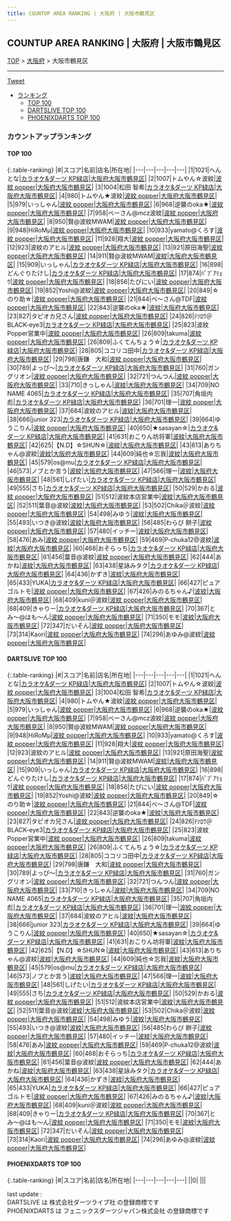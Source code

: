 ```yaml
---
title: COUNTUP AREA RANKING | 大阪府 | 大阪市鶴見区
---
```

## COUNTUP AREA RANKING | 大阪府 | 大阪市鶴見区

[TOP](/darts/rank/) > [大阪府](/darts/rank/大阪府/) > 大阪市鶴見区

___

<a href="https://twitter.com/share?ref_src=twsrc%5Etfw" data-text="COUNTUP AREA RANKING | 大阪府大阪市鶴見区" class="twitter-share-button" data-hashtags="DARTSLIVE,PHOENIXDARTS,darts,ダーツ" data-show-count="false">Tweet</a>

* [ランキング](#カウントアップランキング)
    * [TOP 100](#top-100)
    * [DARTSLIVE TOP 100](#dartslive-top-100)
    * [PHOENIXDARTS TOP 100](#phoenixdarts-top-100)

### カウントアップランキング

#### TOP 100



{:.table-ranking}
|#|スコア|名前|店名|所在地|
|---|---|---|---|---|
|1|1021|<span class="rank-name-dl">へんとな</span>|<a href="https://search.dartslive.com/jp/shop/2048cae76689783c0d9b047a20a7ba1e">カラオケ&ダーツ KP緑店</a>|<a href="/darts/rank/大阪府/大阪市鶴見区">大阪府大阪市鶴見区</a>|
|2|1007|<span class="rank-name-dl">トムやん☆波紋</span>|<a href="https://search.dartslive.com/jp/shop/4e676e230f07bd6d0d9b047a20a7ba1e">波紋 popper</a>|<a href="/darts/rank/大阪府/大阪市鶴見区">大阪府大阪市鶴見区</a>|
|3|1004|<span class="rank-name-dl">松田 智希</span>|<a href="https://search.dartslive.com/jp/shop/2048cae76689783c0d9b047a20a7ba1e">カラオケ&ダーツ KP緑店</a>|<a href="/darts/rank/大阪府/大阪市鶴見区">大阪府大阪市鶴見区</a>|
|4|980|<span class="rank-name-dl">トムやん★波紋</span>|<a href="https://search.dartslive.com/jp/shop/4e676e230f07bd6d0d9b047a20a7ba1e">波紋 popper</a>|<a href="/darts/rank/大阪府/大阪市鶴見区">大阪府大阪市鶴見区</a>|
|5|979|<span class="rank-name-dl">いっしゃん</span>|<a href="https://search.dartslive.com/jp/shop/4e676e230f07bd6d0d9b047a20a7ba1e">波紋 popper</a>|<a href="/darts/rank/大阪府/大阪市鶴見区">大阪府大阪市鶴見区</a>|
|6|968|<span class="rank-name-dl">逆襲のoka★</span>|<a href="https://search.dartslive.com/jp/shop/4e676e230f07bd6d0d9b047a20a7ba1e">波紋 popper</a>|<a href="/darts/rank/大阪府/大阪市鶴見区">大阪府大阪市鶴見区</a>|
|7|958|<span class="rank-name-dl">べーさん@mcz波紋</span>|<a href="https://search.dartslive.com/jp/shop/4e676e230f07bd6d0d9b047a20a7ba1e">波紋 popper</a>|<a href="/darts/rank/大阪府/大阪市鶴見区">大阪府大阪市鶴見区</a>|
|8|950|<span class="rank-name-dl">賢@波紋MWAM</span>|<a href="https://search.dartslive.com/jp/shop/4e676e230f07bd6d0d9b047a20a7ba1e">波紋 popper</a>|<a href="/darts/rank/大阪府/大阪市鶴見区">大阪府大阪市鶴見区</a>|
|9|948|<span class="rank-name-dl">HiЯoMμ</span>|<a href="https://search.dartslive.com/jp/shop/4e676e230f07bd6d0d9b047a20a7ba1e">波紋 popper</a>|<a href="/darts/rank/大阪府/大阪市鶴見区">大阪府大阪市鶴見区</a>|
|10|933|<span class="rank-name-dl">yamato@くろす</span>|<a href="https://search.dartslive.com/jp/shop/4e676e230f07bd6d0d9b047a20a7ba1e">波紋 popper</a>|<a href="/darts/rank/大阪府/大阪市鶴見区">大阪府大阪市鶴見区</a>|
|11|928|<span class="rank-name-dl">翔大</span>|<a href="https://search.dartslive.com/jp/shop/4e676e230f07bd6d0d9b047a20a7ba1e">波紋 popper</a>|<a href="/darts/rank/大阪府/大阪市鶴見区">大阪府大阪市鶴見区</a>|
|12|923|<span class="rank-name-dl">波紋のアヒル</span>|<a href="https://search.dartslive.com/jp/shop/4e676e230f07bd6d0d9b047a20a7ba1e">波紋 popper</a>|<a href="/darts/rank/大阪府/大阪市鶴見区">大阪府大阪市鶴見区</a>|
|13|921|<span class="rank-name-dl">原田海聖</span>|<a href="https://search.dartslive.com/jp/shop/4e676e230f07bd6d0d9b047a20a7ba1e">波紋 popper</a>|<a href="/darts/rank/大阪府/大阪市鶴見区">大阪府大阪市鶴見区</a>|
|14|911|<span class="rank-name-dl">賢@波紋MWAM</span>|<a href="https://search.dartslive.com/jp/shop/8b719ba9dcaad29a0d9b047a20a7ba1e">波紋</a>|<a href="/darts/rank/大阪府/大阪市鶴見区">大阪府大阪市鶴見区</a>|
|15|909|<span class="rank-name-dl">いっしゃん</span>|<a href="https://search.dartslive.com/jp/shop/2048cae76689783c0d9b047a20a7ba1e">カラオケ&ダーツ KP緑店</a>|<a href="/darts/rank/大阪府/大阪市鶴見区">大阪府大阪市鶴見区</a>|
|16|898|<span class="rank-name-dl">どんぐりたけし</span>|<a href="https://search.dartslive.com/jp/shop/2048cae76689783c0d9b047a20a7ba1e">カラオケ&ダーツ KP緑店</a>|<a href="/darts/rank/大阪府/大阪市鶴見区">大阪府大阪市鶴見区</a>|
|17|874|<span class="rank-name-dl">ﾊﾟﾌﾟｱﾘｮｳ</span>|<a href="https://search.dartslive.com/jp/shop/4e676e230f07bd6d0d9b047a20a7ba1e">波紋 popper</a>|<a href="/darts/rank/大阪府/大阪市鶴見区">大阪府大阪市鶴見区</a>|
|18|856|<span class="rank-name-dl">たぴにい</span>|<a href="https://search.dartslive.com/jp/shop/4e676e230f07bd6d0d9b047a20a7ba1e">波紋 popper</a>|<a href="/darts/rank/大阪府/大阪市鶴見区">大阪府大阪市鶴見区</a>|
|19|852|<span class="rank-name-dl">Yoshi@波紋</span>|<a href="https://search.dartslive.com/jp/shop/4e676e230f07bd6d0d9b047a20a7ba1e">波紋 popper</a>|<a href="/darts/rank/大阪府/大阪市鶴見区">大阪府大阪市鶴見区</a>|
|20|849|<span class="rank-name-dl">☆のり助☆</span>|<a href="https://search.dartslive.com/jp/shop/4e676e230f07bd6d0d9b047a20a7ba1e">波紋 popper</a>|<a href="/darts/rank/大阪府/大阪市鶴見区">大阪府大阪市鶴見区</a>|
|21|844|<span class="rank-name-dl">べ～さん@TDF</span>|<a href="https://search.dartslive.com/jp/shop/4e676e230f07bd6d0d9b047a20a7ba1e">波紋 popper</a>|<a href="/darts/rank/大阪府/大阪市鶴見区">大阪府大阪市鶴見区</a>|
|22|843|<span class="rank-name-dl">逆襲のoka★</span>|<a href="https://search.dartslive.com/jp/shop/8b719ba9dcaad29a0d9b047a20a7ba1e">波紋</a>|<a href="/darts/rank/大阪府/大阪市鶴見区">大阪府大阪市鶴見区</a>|
|23|827|<span class="rank-name-dl">タピオカ兄さん</span>|<a href="https://search.dartslive.com/jp/shop/4e676e230f07bd6d0d9b047a20a7ba1e">波紋 popper</a>|<a href="/darts/rank/大阪府/大阪市鶴見区">大阪府大阪市鶴見区</a>|
|24|826|<span class="rank-name-dl">ﾃﾂﾛｳ＠BLACK-eye3</span>|<a href="https://search.dartslive.com/jp/shop/2048cae76689783c0d9b047a20a7ba1e">カラオケ&ダーツ KP緑店</a>|<a href="/darts/rank/大阪府/大阪市鶴見区">大阪府大阪市鶴見区</a>|
|25|823|<span class="rank-name-dl">波紋Popper営業中</span>|<a href="https://search.dartslive.com/jp/shop/4e676e230f07bd6d0d9b047a20a7ba1e">波紋 popper</a>|<a href="/darts/rank/大阪府/大阪市鶴見区">大阪府大阪市鶴見区</a>|
|26|809|<span class="rank-name-dl">takuma</span>|<a href="https://search.dartslive.com/jp/shop/4e676e230f07bd6d0d9b047a20a7ba1e">波紋 popper</a>|<a href="/darts/rank/大阪府/大阪市鶴見区">大阪府大阪市鶴見区</a>|
|26|809|<span class="rank-name-dl">ふくてんちょう☆</span>|<a href="https://search.dartslive.com/jp/shop/2048cae76689783c0d9b047a20a7ba1e">カラオケ&ダーツ KP緑店</a>|<a href="/darts/rank/大阪府/大阪市鶴見区">大阪府大阪市鶴見区</a>|
|28|805|<span class="rank-name-dl">ココリコ田中</span>|<a href="https://search.dartslive.com/jp/shop/2048cae76689783c0d9b047a20a7ba1e">カラオケ&ダーツ KP緑店</a>|<a href="/darts/rank/大阪府/大阪市鶴見区">大阪府大阪市鶴見区</a>|
|29|798|<span class="rank-name-dl">唐鎌　大和</span>|<a href="https://search.dartslive.com/jp/shop/4e676e230f07bd6d0d9b047a20a7ba1e">波紋 popper</a>|<a href="/darts/rank/大阪府/大阪市鶴見区">大阪府大阪市鶴見区</a>|
|30|789|<span class="rank-name-dl">よっぴ〜</span>|<a href="https://search.dartslive.com/jp/shop/2048cae76689783c0d9b047a20a7ba1e">カラオケ&ダーツ KP緑店</a>|<a href="/darts/rank/大阪府/大阪市鶴見区">大阪府大阪市鶴見区</a>|
|31|760|<span class="rank-name-dl">ガングリオン</span>|<a href="https://search.dartslive.com/jp/shop/4e676e230f07bd6d0d9b047a20a7ba1e">波紋 popper</a>|<a href="/darts/rank/大阪府/大阪市鶴見区">大阪府大阪市鶴見区</a>|
|32|721|<span class="rank-name-dl">つんつん</span>|<a href="https://search.dartslive.com/jp/shop/4e676e230f07bd6d0d9b047a20a7ba1e">波紋 popper</a>|<a href="/darts/rank/大阪府/大阪市鶴見区">大阪府大阪市鶴見区</a>|
|33|710|<span class="rank-name-dl">きっしゃん</span>|<a href="https://search.dartslive.com/jp/shop/8b719ba9dcaad29a0d9b047a20a7ba1e">波紋</a>|<a href="/darts/rank/大阪府/大阪市鶴見区">大阪府大阪市鶴見区</a>|
|34|709|<span class="rank-name-dl">NO NAME 4065</span>|<a href="https://search.dartslive.com/jp/shop/2048cae76689783c0d9b047a20a7ba1e">カラオケ&ダーツ KP緑店</a>|<a href="/darts/rank/大阪府/大阪市鶴見区">大阪府大阪市鶴見区</a>|
|35|707|<span class="rank-name-dl">角垣内　彪</span>|<a href="https://search.dartslive.com/jp/shop/2048cae76689783c0d9b047a20a7ba1e">カラオケ&ダーツ KP緑店</a>|<a href="/darts/rank/大阪府/大阪市鶴見区">大阪府大阪市鶴見区</a>|
|36|701|<span class="rank-name-dl">理一</span>|<a href="https://search.dartslive.com/jp/shop/4e676e230f07bd6d0d9b047a20a7ba1e">波紋 popper</a>|<a href="/darts/rank/大阪府/大阪市鶴見区">大阪府大阪市鶴見区</a>|
|37|684|<span class="rank-name-dl">波紋のアヒル</span>|<a href="https://search.dartslive.com/jp/shop/8b719ba9dcaad29a0d9b047a20a7ba1e">波紋</a>|<a href="/darts/rank/大阪府/大阪市鶴見区">大阪府大阪市鶴見区</a>|
|38|666|<span class="rank-name-dl">junior 323</span>|<a href="https://search.dartslive.com/jp/shop/2048cae76689783c0d9b047a20a7ba1e">カラオケ&ダーツ KP緑店</a>|<a href="/darts/rank/大阪府/大阪市鶴見区">大阪府大阪市鶴見区</a>|
|39|664|<span class="rank-name-dl">ゆうこりん</span>|<a href="https://search.dartslive.com/jp/shop/4e676e230f07bd6d0d9b047a20a7ba1e">波紋 popper</a>|<a href="/darts/rank/大阪府/大阪市鶴見区">大阪府大阪市鶴見区</a>|
|40|650|<span class="rank-name-dl">★sasayan☆</span>|<a href="https://search.dartslive.com/jp/shop/2048cae76689783c0d9b047a20a7ba1e">カラオケ&ダーツ KP緑店</a>|<a href="/darts/rank/大阪府/大阪市鶴見区">大阪府大阪市鶴見区</a>|
|41|631|<span class="rank-name-dl">おこりん坊将軍</span>|<a href="https://search.dartslive.com/jp/shop/8b719ba9dcaad29a0d9b047a20a7ba1e">波紋</a>|<a href="/darts/rank/大阪府/大阪市鶴見区">大阪府大阪市鶴見区</a>|
|42|625|<span class="rank-name-dl">【N.D】☆SHUN☆</span>|<a href="https://search.dartslive.com/jp/shop/8b719ba9dcaad29a0d9b047a20a7ba1e">波紋</a>|<a href="/darts/rank/大阪府/大阪市鶴見区">大阪府大阪市鶴見区</a>|
|43|613|<span class="rank-name-dl">ありちゃん@波紋</span>|<a href="https://search.dartslive.com/jp/shop/8b719ba9dcaad29a0d9b047a20a7ba1e">波紋</a>|<a href="/darts/rank/大阪府/大阪市鶴見区">大阪府大阪市鶴見区</a>|
|44|609|<span class="rank-name-dl">純也☆忘我</span>|<a href="https://search.dartslive.com/jp/shop/8b719ba9dcaad29a0d9b047a20a7ba1e">波紋</a>|<a href="/darts/rank/大阪府/大阪市鶴見区">大阪府大阪市鶴見区</a>|
|45|579|<span class="rank-name-dl">os@mu</span>|<a href="https://search.dartslive.com/jp/shop/2048cae76689783c0d9b047a20a7ba1e">カラオケ&ダーツ KP緑店</a>|<a href="/darts/rank/大阪府/大阪市鶴見区">大阪府大阪市鶴見区</a>|
|46|573|<span class="rank-name-dl">ノブとか言う</span>|<a href="https://search.dartslive.com/jp/shop/8b719ba9dcaad29a0d9b047a20a7ba1e">波紋</a>|<a href="/darts/rank/大阪府/大阪市鶴見区">大阪府大阪市鶴見区</a>|
|47|566|<span class="rank-name-dl">理一</span>|<a href="https://search.dartslive.com/jp/shop/8b719ba9dcaad29a0d9b047a20a7ba1e">波紋</a>|<a href="/darts/rank/大阪府/大阪市鶴見区">大阪府大阪市鶴見区</a>|
|48|561|<span class="rank-name-dl">しげたい</span>|<a href="https://search.dartslive.com/jp/shop/2048cae76689783c0d9b047a20a7ba1e">カラオケ&ダーツ KP緑店</a>|<a href="/darts/rank/大阪府/大阪市鶴見区">大阪府大阪市鶴見区</a>|
|49|555|<span class="rank-name-dl">さち</span>|<a href="https://search.dartslive.com/jp/shop/2048cae76689783c0d9b047a20a7ba1e">カラオケ&ダーツ KP緑店</a>|<a href="/darts/rank/大阪府/大阪市鶴見区">大阪府大阪市鶴見区</a>|
|50|529|<span class="rank-name-dl">かおる</span>|<a href="https://search.dartslive.com/jp/shop/4e676e230f07bd6d0d9b047a20a7ba1e">波紋 popper</a>|<a href="/darts/rank/大阪府/大阪市鶴見区">大阪府大阪市鶴見区</a>|
|51|512|<span class="rank-name-dl">波紋本店営業中</span>|<a href="https://search.dartslive.com/jp/shop/8b719ba9dcaad29a0d9b047a20a7ba1e">波紋</a>|<a href="/darts/rank/大阪府/大阪市鶴見区">大阪府大阪市鶴見区</a>|
|52|511|<span class="rank-name-dl">葉音@波紋</span>|<a href="https://search.dartslive.com/jp/shop/8b719ba9dcaad29a0d9b047a20a7ba1e">波紋</a>|<a href="/darts/rank/大阪府/大阪市鶴見区">大阪府大阪市鶴見区</a>|
|53|502|<span class="rank-name-dl">Chika＠波紋</span>|<a href="https://search.dartslive.com/jp/shop/4e676e230f07bd6d0d9b047a20a7ba1e">波紋 popper</a>|<a href="/darts/rank/大阪府/大阪市鶴見区">大阪府大阪市鶴見区</a>|
|54|498|<span class="rank-name-dl">みゆう</span>|<a href="https://search.dartslive.com/jp/shop/8b719ba9dcaad29a0d9b047a20a7ba1e">波紋</a>|<a href="/darts/rank/大阪府/大阪市鶴見区">大阪府大阪市鶴見区</a>|
|55|493|<span class="rank-name-dl">いつき@波紋</span>|<a href="https://search.dartslive.com/jp/shop/8b719ba9dcaad29a0d9b047a20a7ba1e">波紋</a>|<a href="/darts/rank/大阪府/大阪市鶴見区">大阪府大阪市鶴見区</a>|
|56|485|<span class="rank-name-dl">わらび 餅子</span>|<a href="https://search.dartslive.com/jp/shop/4e676e230f07bd6d0d9b047a20a7ba1e">波紋 popper</a>|<a href="/darts/rank/大阪府/大阪市鶴見区">大阪府大阪市鶴見区</a>|
|57|480|<span class="rank-name-dl">イッチー</span>|<a href="https://search.dartslive.com/jp/shop/8b719ba9dcaad29a0d9b047a20a7ba1e">波紋</a>|<a href="/darts/rank/大阪府/大阪市鶴見区">大阪府大阪市鶴見区</a>|
|58|476|<span class="rank-name-dl">あみ</span>|<a href="https://search.dartslive.com/jp/shop/4e676e230f07bd6d0d9b047a20a7ba1e">波紋 popper</a>|<a href="/darts/rank/大阪府/大阪市鶴見区">大阪府大阪市鶴見区</a>|
|59|469|<span class="rank-name-dl">P-chuka12@波紋</span>|<a href="https://search.dartslive.com/jp/shop/8b719ba9dcaad29a0d9b047a20a7ba1e">波紋</a>|<a href="/darts/rank/大阪府/大阪市鶴見区">大阪府大阪市鶴見区</a>|
|60|468|<span class="rank-name-dl">おそらっち</span>|<a href="https://search.dartslive.com/jp/shop/2048cae76689783c0d9b047a20a7ba1e">カラオケ&ダーツ KP緑店</a>|<a href="/darts/rank/大阪府/大阪市鶴見区">大阪府大阪市鶴見区</a>|
|61|456|<span class="rank-name-dl">葉音@波紋</span>|<a href="https://search.dartslive.com/jp/shop/4e676e230f07bd6d0d9b047a20a7ba1e">波紋 popper</a>|<a href="/darts/rank/大阪府/大阪市鶴見区">大阪府大阪市鶴見区</a>|
|62|444|<span class="rank-name-dl">あかね</span>|<a href="https://search.dartslive.com/jp/shop/8b719ba9dcaad29a0d9b047a20a7ba1e">波紋</a>|<a href="/darts/rank/大阪府/大阪市鶴見区">大阪府大阪市鶴見区</a>|
|63|438|<span class="rank-name-dl">星詠みタク</span>|<a href="https://search.dartslive.com/jp/shop/2048cae76689783c0d9b047a20a7ba1e">カラオケ&ダーツ KP緑店</a>|<a href="/darts/rank/大阪府/大阪市鶴見区">大阪府大阪市鶴見区</a>|
|64|436|<span class="rank-name-dl">かずき</span>|<a href="https://search.dartslive.com/jp/shop/8b719ba9dcaad29a0d9b047a20a7ba1e">波紋</a>|<a href="/darts/rank/大阪府/大阪市鶴見区">大阪府大阪市鶴見区</a>|
|65|433|<span class="rank-name-dl">YUKA</span>|<a href="https://search.dartslive.com/jp/shop/2048cae76689783c0d9b047a20a7ba1e">カラオケ&ダーツ KP緑店</a>|<a href="/darts/rank/大阪府/大阪市鶴見区">大阪府大阪市鶴見区</a>|
|66|427|<span class="rank-name-dl">ピュアゴルトモ</span>|<a href="https://search.dartslive.com/jp/shop/4e676e230f07bd6d0d9b047a20a7ba1e">波紋 popper</a>|<a href="/darts/rank/大阪府/大阪市鶴見区">大阪府大阪市鶴見区</a>|
|67|426|<span class="rank-name-dl">みのるちゃん♪</span>|<a href="https://search.dartslive.com/jp/shop/8b719ba9dcaad29a0d9b047a20a7ba1e">波紋</a>|<a href="/darts/rank/大阪府/大阪市鶴見区">大阪府大阪市鶴見区</a>|
|68|409|<span class="rank-name-dl">kuni＠波紋</span>|<a href="https://search.dartslive.com/jp/shop/4e676e230f07bd6d0d9b047a20a7ba1e">波紋 popper</a>|<a href="/darts/rank/大阪府/大阪市鶴見区">大阪府大阪市鶴見区</a>|
|68|409|<span class="rank-name-dl">きゃりー</span>|<a href="https://search.dartslive.com/jp/shop/2048cae76689783c0d9b047a20a7ba1e">カラオケ&ダーツ KP緑店</a>|<a href="/darts/rank/大阪府/大阪市鶴見区">大阪府大阪市鶴見区</a>|
|70|367|<span class="rank-name-dl">とみ〜@はも〜ん</span>|<a href="https://search.dartslive.com/jp/shop/4e676e230f07bd6d0d9b047a20a7ba1e">波紋 popper</a>|<a href="/darts/rank/大阪府/大阪市鶴見区">大阪府大阪市鶴見区</a>|
|71|350|<span class="rank-name-dl">モモ</span>|<a href="https://search.dartslive.com/jp/shop/8b719ba9dcaad29a0d9b047a20a7ba1e">波紋</a>|<a href="/darts/rank/大阪府/大阪市鶴見区">大阪府大阪市鶴見区</a>|
|72|347|<span class="rank-name-dl">だいそん</span>|<a href="https://search.dartslive.com/jp/shop/4e676e230f07bd6d0d9b047a20a7ba1e">波紋 popper</a>|<a href="/darts/rank/大阪府/大阪市鶴見区">大阪府大阪市鶴見区</a>|
|73|314|<span class="rank-name-dl">Kaori</span>|<a href="https://search.dartslive.com/jp/shop/4e676e230f07bd6d0d9b047a20a7ba1e">波紋 popper</a>|<a href="/darts/rank/大阪府/大阪市鶴見区">大阪府大阪市鶴見区</a>|
|74|296|<span class="rank-name-dl">あゆみ@波紋</span>|<a href="https://search.dartslive.com/jp/shop/4e676e230f07bd6d0d9b047a20a7ba1e">波紋 popper</a>|<a href="/darts/rank/大阪府/大阪市鶴見区">大阪府大阪市鶴見区</a>|


#### DARTSLIVE TOP 100



{:.table-ranking}
|#|スコア|名前|店名|所在地|
|---|---|---|---|---|
|1|1021|<span class="rank-name-dl">へんとな</span>|<a href="https://search.dartslive.com/jp/shop/2048cae76689783c0d9b047a20a7ba1e">カラオケ&ダーツ KP緑店</a>|<a href="/darts/rank/大阪府/大阪市鶴見区">大阪府大阪市鶴見区</a>|
|2|1007|<span class="rank-name-dl">トムやん☆波紋</span>|<a href="https://search.dartslive.com/jp/shop/4e676e230f07bd6d0d9b047a20a7ba1e">波紋 popper</a>|<a href="/darts/rank/大阪府/大阪市鶴見区">大阪府大阪市鶴見区</a>|
|3|1004|<span class="rank-name-dl">松田 智希</span>|<a href="https://search.dartslive.com/jp/shop/2048cae76689783c0d9b047a20a7ba1e">カラオケ&ダーツ KP緑店</a>|<a href="/darts/rank/大阪府/大阪市鶴見区">大阪府大阪市鶴見区</a>|
|4|980|<span class="rank-name-dl">トムやん★波紋</span>|<a href="https://search.dartslive.com/jp/shop/4e676e230f07bd6d0d9b047a20a7ba1e">波紋 popper</a>|<a href="/darts/rank/大阪府/大阪市鶴見区">大阪府大阪市鶴見区</a>|
|5|979|<span class="rank-name-dl">いっしゃん</span>|<a href="https://search.dartslive.com/jp/shop/4e676e230f07bd6d0d9b047a20a7ba1e">波紋 popper</a>|<a href="/darts/rank/大阪府/大阪市鶴見区">大阪府大阪市鶴見区</a>|
|6|968|<span class="rank-name-dl">逆襲のoka★</span>|<a href="https://search.dartslive.com/jp/shop/4e676e230f07bd6d0d9b047a20a7ba1e">波紋 popper</a>|<a href="/darts/rank/大阪府/大阪市鶴見区">大阪府大阪市鶴見区</a>|
|7|958|<span class="rank-name-dl">べーさん@mcz波紋</span>|<a href="https://search.dartslive.com/jp/shop/4e676e230f07bd6d0d9b047a20a7ba1e">波紋 popper</a>|<a href="/darts/rank/大阪府/大阪市鶴見区">大阪府大阪市鶴見区</a>|
|8|950|<span class="rank-name-dl">賢@波紋MWAM</span>|<a href="https://search.dartslive.com/jp/shop/4e676e230f07bd6d0d9b047a20a7ba1e">波紋 popper</a>|<a href="/darts/rank/大阪府/大阪市鶴見区">大阪府大阪市鶴見区</a>|
|9|948|<span class="rank-name-dl">HiЯoMμ</span>|<a href="https://search.dartslive.com/jp/shop/4e676e230f07bd6d0d9b047a20a7ba1e">波紋 popper</a>|<a href="/darts/rank/大阪府/大阪市鶴見区">大阪府大阪市鶴見区</a>|
|10|933|<span class="rank-name-dl">yamato@くろす</span>|<a href="https://search.dartslive.com/jp/shop/4e676e230f07bd6d0d9b047a20a7ba1e">波紋 popper</a>|<a href="/darts/rank/大阪府/大阪市鶴見区">大阪府大阪市鶴見区</a>|
|11|928|<span class="rank-name-dl">翔大</span>|<a href="https://search.dartslive.com/jp/shop/4e676e230f07bd6d0d9b047a20a7ba1e">波紋 popper</a>|<a href="/darts/rank/大阪府/大阪市鶴見区">大阪府大阪市鶴見区</a>|
|12|923|<span class="rank-name-dl">波紋のアヒル</span>|<a href="https://search.dartslive.com/jp/shop/4e676e230f07bd6d0d9b047a20a7ba1e">波紋 popper</a>|<a href="/darts/rank/大阪府/大阪市鶴見区">大阪府大阪市鶴見区</a>|
|13|921|<span class="rank-name-dl">原田海聖</span>|<a href="https://search.dartslive.com/jp/shop/4e676e230f07bd6d0d9b047a20a7ba1e">波紋 popper</a>|<a href="/darts/rank/大阪府/大阪市鶴見区">大阪府大阪市鶴見区</a>|
|14|911|<span class="rank-name-dl">賢@波紋MWAM</span>|<a href="https://search.dartslive.com/jp/shop/8b719ba9dcaad29a0d9b047a20a7ba1e">波紋</a>|<a href="/darts/rank/大阪府/大阪市鶴見区">大阪府大阪市鶴見区</a>|
|15|909|<span class="rank-name-dl">いっしゃん</span>|<a href="https://search.dartslive.com/jp/shop/2048cae76689783c0d9b047a20a7ba1e">カラオケ&ダーツ KP緑店</a>|<a href="/darts/rank/大阪府/大阪市鶴見区">大阪府大阪市鶴見区</a>|
|16|898|<span class="rank-name-dl">どんぐりたけし</span>|<a href="https://search.dartslive.com/jp/shop/2048cae76689783c0d9b047a20a7ba1e">カラオケ&ダーツ KP緑店</a>|<a href="/darts/rank/大阪府/大阪市鶴見区">大阪府大阪市鶴見区</a>|
|17|874|<span class="rank-name-dl">ﾊﾟﾌﾟｱﾘｮｳ</span>|<a href="https://search.dartslive.com/jp/shop/4e676e230f07bd6d0d9b047a20a7ba1e">波紋 popper</a>|<a href="/darts/rank/大阪府/大阪市鶴見区">大阪府大阪市鶴見区</a>|
|18|856|<span class="rank-name-dl">たぴにい</span>|<a href="https://search.dartslive.com/jp/shop/4e676e230f07bd6d0d9b047a20a7ba1e">波紋 popper</a>|<a href="/darts/rank/大阪府/大阪市鶴見区">大阪府大阪市鶴見区</a>|
|19|852|<span class="rank-name-dl">Yoshi@波紋</span>|<a href="https://search.dartslive.com/jp/shop/4e676e230f07bd6d0d9b047a20a7ba1e">波紋 popper</a>|<a href="/darts/rank/大阪府/大阪市鶴見区">大阪府大阪市鶴見区</a>|
|20|849|<span class="rank-name-dl">☆のり助☆</span>|<a href="https://search.dartslive.com/jp/shop/4e676e230f07bd6d0d9b047a20a7ba1e">波紋 popper</a>|<a href="/darts/rank/大阪府/大阪市鶴見区">大阪府大阪市鶴見区</a>|
|21|844|<span class="rank-name-dl">べ～さん@TDF</span>|<a href="https://search.dartslive.com/jp/shop/4e676e230f07bd6d0d9b047a20a7ba1e">波紋 popper</a>|<a href="/darts/rank/大阪府/大阪市鶴見区">大阪府大阪市鶴見区</a>|
|22|843|<span class="rank-name-dl">逆襲のoka★</span>|<a href="https://search.dartslive.com/jp/shop/8b719ba9dcaad29a0d9b047a20a7ba1e">波紋</a>|<a href="/darts/rank/大阪府/大阪市鶴見区">大阪府大阪市鶴見区</a>|
|23|827|<span class="rank-name-dl">タピオカ兄さん</span>|<a href="https://search.dartslive.com/jp/shop/4e676e230f07bd6d0d9b047a20a7ba1e">波紋 popper</a>|<a href="/darts/rank/大阪府/大阪市鶴見区">大阪府大阪市鶴見区</a>|
|24|826|<span class="rank-name-dl">ﾃﾂﾛｳ＠BLACK-eye3</span>|<a href="https://search.dartslive.com/jp/shop/2048cae76689783c0d9b047a20a7ba1e">カラオケ&ダーツ KP緑店</a>|<a href="/darts/rank/大阪府/大阪市鶴見区">大阪府大阪市鶴見区</a>|
|25|823|<span class="rank-name-dl">波紋Popper営業中</span>|<a href="https://search.dartslive.com/jp/shop/4e676e230f07bd6d0d9b047a20a7ba1e">波紋 popper</a>|<a href="/darts/rank/大阪府/大阪市鶴見区">大阪府大阪市鶴見区</a>|
|26|809|<span class="rank-name-dl">takuma</span>|<a href="https://search.dartslive.com/jp/shop/4e676e230f07bd6d0d9b047a20a7ba1e">波紋 popper</a>|<a href="/darts/rank/大阪府/大阪市鶴見区">大阪府大阪市鶴見区</a>|
|26|809|<span class="rank-name-dl">ふくてんちょう☆</span>|<a href="https://search.dartslive.com/jp/shop/2048cae76689783c0d9b047a20a7ba1e">カラオケ&ダーツ KP緑店</a>|<a href="/darts/rank/大阪府/大阪市鶴見区">大阪府大阪市鶴見区</a>|
|28|805|<span class="rank-name-dl">ココリコ田中</span>|<a href="https://search.dartslive.com/jp/shop/2048cae76689783c0d9b047a20a7ba1e">カラオケ&ダーツ KP緑店</a>|<a href="/darts/rank/大阪府/大阪市鶴見区">大阪府大阪市鶴見区</a>|
|29|798|<span class="rank-name-dl">唐鎌　大和</span>|<a href="https://search.dartslive.com/jp/shop/4e676e230f07bd6d0d9b047a20a7ba1e">波紋 popper</a>|<a href="/darts/rank/大阪府/大阪市鶴見区">大阪府大阪市鶴見区</a>|
|30|789|<span class="rank-name-dl">よっぴ〜</span>|<a href="https://search.dartslive.com/jp/shop/2048cae76689783c0d9b047a20a7ba1e">カラオケ&ダーツ KP緑店</a>|<a href="/darts/rank/大阪府/大阪市鶴見区">大阪府大阪市鶴見区</a>|
|31|760|<span class="rank-name-dl">ガングリオン</span>|<a href="https://search.dartslive.com/jp/shop/4e676e230f07bd6d0d9b047a20a7ba1e">波紋 popper</a>|<a href="/darts/rank/大阪府/大阪市鶴見区">大阪府大阪市鶴見区</a>|
|32|721|<span class="rank-name-dl">つんつん</span>|<a href="https://search.dartslive.com/jp/shop/4e676e230f07bd6d0d9b047a20a7ba1e">波紋 popper</a>|<a href="/darts/rank/大阪府/大阪市鶴見区">大阪府大阪市鶴見区</a>|
|33|710|<span class="rank-name-dl">きっしゃん</span>|<a href="https://search.dartslive.com/jp/shop/8b719ba9dcaad29a0d9b047a20a7ba1e">波紋</a>|<a href="/darts/rank/大阪府/大阪市鶴見区">大阪府大阪市鶴見区</a>|
|34|709|<span class="rank-name-dl">NO NAME 4065</span>|<a href="https://search.dartslive.com/jp/shop/2048cae76689783c0d9b047a20a7ba1e">カラオケ&ダーツ KP緑店</a>|<a href="/darts/rank/大阪府/大阪市鶴見区">大阪府大阪市鶴見区</a>|
|35|707|<span class="rank-name-dl">角垣内　彪</span>|<a href="https://search.dartslive.com/jp/shop/2048cae76689783c0d9b047a20a7ba1e">カラオケ&ダーツ KP緑店</a>|<a href="/darts/rank/大阪府/大阪市鶴見区">大阪府大阪市鶴見区</a>|
|36|701|<span class="rank-name-dl">理一</span>|<a href="https://search.dartslive.com/jp/shop/4e676e230f07bd6d0d9b047a20a7ba1e">波紋 popper</a>|<a href="/darts/rank/大阪府/大阪市鶴見区">大阪府大阪市鶴見区</a>|
|37|684|<span class="rank-name-dl">波紋のアヒル</span>|<a href="https://search.dartslive.com/jp/shop/8b719ba9dcaad29a0d9b047a20a7ba1e">波紋</a>|<a href="/darts/rank/大阪府/大阪市鶴見区">大阪府大阪市鶴見区</a>|
|38|666|<span class="rank-name-dl">junior 323</span>|<a href="https://search.dartslive.com/jp/shop/2048cae76689783c0d9b047a20a7ba1e">カラオケ&ダーツ KP緑店</a>|<a href="/darts/rank/大阪府/大阪市鶴見区">大阪府大阪市鶴見区</a>|
|39|664|<span class="rank-name-dl">ゆうこりん</span>|<a href="https://search.dartslive.com/jp/shop/4e676e230f07bd6d0d9b047a20a7ba1e">波紋 popper</a>|<a href="/darts/rank/大阪府/大阪市鶴見区">大阪府大阪市鶴見区</a>|
|40|650|<span class="rank-name-dl">★sasayan☆</span>|<a href="https://search.dartslive.com/jp/shop/2048cae76689783c0d9b047a20a7ba1e">カラオケ&ダーツ KP緑店</a>|<a href="/darts/rank/大阪府/大阪市鶴見区">大阪府大阪市鶴見区</a>|
|41|631|<span class="rank-name-dl">おこりん坊将軍</span>|<a href="https://search.dartslive.com/jp/shop/8b719ba9dcaad29a0d9b047a20a7ba1e">波紋</a>|<a href="/darts/rank/大阪府/大阪市鶴見区">大阪府大阪市鶴見区</a>|
|42|625|<span class="rank-name-dl">【N.D】☆SHUN☆</span>|<a href="https://search.dartslive.com/jp/shop/8b719ba9dcaad29a0d9b047a20a7ba1e">波紋</a>|<a href="/darts/rank/大阪府/大阪市鶴見区">大阪府大阪市鶴見区</a>|
|43|613|<span class="rank-name-dl">ありちゃん@波紋</span>|<a href="https://search.dartslive.com/jp/shop/8b719ba9dcaad29a0d9b047a20a7ba1e">波紋</a>|<a href="/darts/rank/大阪府/大阪市鶴見区">大阪府大阪市鶴見区</a>|
|44|609|<span class="rank-name-dl">純也☆忘我</span>|<a href="https://search.dartslive.com/jp/shop/8b719ba9dcaad29a0d9b047a20a7ba1e">波紋</a>|<a href="/darts/rank/大阪府/大阪市鶴見区">大阪府大阪市鶴見区</a>|
|45|579|<span class="rank-name-dl">os@mu</span>|<a href="https://search.dartslive.com/jp/shop/2048cae76689783c0d9b047a20a7ba1e">カラオケ&ダーツ KP緑店</a>|<a href="/darts/rank/大阪府/大阪市鶴見区">大阪府大阪市鶴見区</a>|
|46|573|<span class="rank-name-dl">ノブとか言う</span>|<a href="https://search.dartslive.com/jp/shop/8b719ba9dcaad29a0d9b047a20a7ba1e">波紋</a>|<a href="/darts/rank/大阪府/大阪市鶴見区">大阪府大阪市鶴見区</a>|
|47|566|<span class="rank-name-dl">理一</span>|<a href="https://search.dartslive.com/jp/shop/8b719ba9dcaad29a0d9b047a20a7ba1e">波紋</a>|<a href="/darts/rank/大阪府/大阪市鶴見区">大阪府大阪市鶴見区</a>|
|48|561|<span class="rank-name-dl">しげたい</span>|<a href="https://search.dartslive.com/jp/shop/2048cae76689783c0d9b047a20a7ba1e">カラオケ&ダーツ KP緑店</a>|<a href="/darts/rank/大阪府/大阪市鶴見区">大阪府大阪市鶴見区</a>|
|49|555|<span class="rank-name-dl">さち</span>|<a href="https://search.dartslive.com/jp/shop/2048cae76689783c0d9b047a20a7ba1e">カラオケ&ダーツ KP緑店</a>|<a href="/darts/rank/大阪府/大阪市鶴見区">大阪府大阪市鶴見区</a>|
|50|529|<span class="rank-name-dl">かおる</span>|<a href="https://search.dartslive.com/jp/shop/4e676e230f07bd6d0d9b047a20a7ba1e">波紋 popper</a>|<a href="/darts/rank/大阪府/大阪市鶴見区">大阪府大阪市鶴見区</a>|
|51|512|<span class="rank-name-dl">波紋本店営業中</span>|<a href="https://search.dartslive.com/jp/shop/8b719ba9dcaad29a0d9b047a20a7ba1e">波紋</a>|<a href="/darts/rank/大阪府/大阪市鶴見区">大阪府大阪市鶴見区</a>|
|52|511|<span class="rank-name-dl">葉音@波紋</span>|<a href="https://search.dartslive.com/jp/shop/8b719ba9dcaad29a0d9b047a20a7ba1e">波紋</a>|<a href="/darts/rank/大阪府/大阪市鶴見区">大阪府大阪市鶴見区</a>|
|53|502|<span class="rank-name-dl">Chika＠波紋</span>|<a href="https://search.dartslive.com/jp/shop/4e676e230f07bd6d0d9b047a20a7ba1e">波紋 popper</a>|<a href="/darts/rank/大阪府/大阪市鶴見区">大阪府大阪市鶴見区</a>|
|54|498|<span class="rank-name-dl">みゆう</span>|<a href="https://search.dartslive.com/jp/shop/8b719ba9dcaad29a0d9b047a20a7ba1e">波紋</a>|<a href="/darts/rank/大阪府/大阪市鶴見区">大阪府大阪市鶴見区</a>|
|55|493|<span class="rank-name-dl">いつき@波紋</span>|<a href="https://search.dartslive.com/jp/shop/8b719ba9dcaad29a0d9b047a20a7ba1e">波紋</a>|<a href="/darts/rank/大阪府/大阪市鶴見区">大阪府大阪市鶴見区</a>|
|56|485|<span class="rank-name-dl">わらび 餅子</span>|<a href="https://search.dartslive.com/jp/shop/4e676e230f07bd6d0d9b047a20a7ba1e">波紋 popper</a>|<a href="/darts/rank/大阪府/大阪市鶴見区">大阪府大阪市鶴見区</a>|
|57|480|<span class="rank-name-dl">イッチー</span>|<a href="https://search.dartslive.com/jp/shop/8b719ba9dcaad29a0d9b047a20a7ba1e">波紋</a>|<a href="/darts/rank/大阪府/大阪市鶴見区">大阪府大阪市鶴見区</a>|
|58|476|<span class="rank-name-dl">あみ</span>|<a href="https://search.dartslive.com/jp/shop/4e676e230f07bd6d0d9b047a20a7ba1e">波紋 popper</a>|<a href="/darts/rank/大阪府/大阪市鶴見区">大阪府大阪市鶴見区</a>|
|59|469|<span class="rank-name-dl">P-chuka12@波紋</span>|<a href="https://search.dartslive.com/jp/shop/8b719ba9dcaad29a0d9b047a20a7ba1e">波紋</a>|<a href="/darts/rank/大阪府/大阪市鶴見区">大阪府大阪市鶴見区</a>|
|60|468|<span class="rank-name-dl">おそらっち</span>|<a href="https://search.dartslive.com/jp/shop/2048cae76689783c0d9b047a20a7ba1e">カラオケ&ダーツ KP緑店</a>|<a href="/darts/rank/大阪府/大阪市鶴見区">大阪府大阪市鶴見区</a>|
|61|456|<span class="rank-name-dl">葉音@波紋</span>|<a href="https://search.dartslive.com/jp/shop/4e676e230f07bd6d0d9b047a20a7ba1e">波紋 popper</a>|<a href="/darts/rank/大阪府/大阪市鶴見区">大阪府大阪市鶴見区</a>|
|62|444|<span class="rank-name-dl">あかね</span>|<a href="https://search.dartslive.com/jp/shop/8b719ba9dcaad29a0d9b047a20a7ba1e">波紋</a>|<a href="/darts/rank/大阪府/大阪市鶴見区">大阪府大阪市鶴見区</a>|
|63|438|<span class="rank-name-dl">星詠みタク</span>|<a href="https://search.dartslive.com/jp/shop/2048cae76689783c0d9b047a20a7ba1e">カラオケ&ダーツ KP緑店</a>|<a href="/darts/rank/大阪府/大阪市鶴見区">大阪府大阪市鶴見区</a>|
|64|436|<span class="rank-name-dl">かずき</span>|<a href="https://search.dartslive.com/jp/shop/8b719ba9dcaad29a0d9b047a20a7ba1e">波紋</a>|<a href="/darts/rank/大阪府/大阪市鶴見区">大阪府大阪市鶴見区</a>|
|65|433|<span class="rank-name-dl">YUKA</span>|<a href="https://search.dartslive.com/jp/shop/2048cae76689783c0d9b047a20a7ba1e">カラオケ&ダーツ KP緑店</a>|<a href="/darts/rank/大阪府/大阪市鶴見区">大阪府大阪市鶴見区</a>|
|66|427|<span class="rank-name-dl">ピュアゴルトモ</span>|<a href="https://search.dartslive.com/jp/shop/4e676e230f07bd6d0d9b047a20a7ba1e">波紋 popper</a>|<a href="/darts/rank/大阪府/大阪市鶴見区">大阪府大阪市鶴見区</a>|
|67|426|<span class="rank-name-dl">みのるちゃん♪</span>|<a href="https://search.dartslive.com/jp/shop/8b719ba9dcaad29a0d9b047a20a7ba1e">波紋</a>|<a href="/darts/rank/大阪府/大阪市鶴見区">大阪府大阪市鶴見区</a>|
|68|409|<span class="rank-name-dl">kuni＠波紋</span>|<a href="https://search.dartslive.com/jp/shop/4e676e230f07bd6d0d9b047a20a7ba1e">波紋 popper</a>|<a href="/darts/rank/大阪府/大阪市鶴見区">大阪府大阪市鶴見区</a>|
|68|409|<span class="rank-name-dl">きゃりー</span>|<a href="https://search.dartslive.com/jp/shop/2048cae76689783c0d9b047a20a7ba1e">カラオケ&ダーツ KP緑店</a>|<a href="/darts/rank/大阪府/大阪市鶴見区">大阪府大阪市鶴見区</a>|
|70|367|<span class="rank-name-dl">とみ〜@はも〜ん</span>|<a href="https://search.dartslive.com/jp/shop/4e676e230f07bd6d0d9b047a20a7ba1e">波紋 popper</a>|<a href="/darts/rank/大阪府/大阪市鶴見区">大阪府大阪市鶴見区</a>|
|71|350|<span class="rank-name-dl">モモ</span>|<a href="https://search.dartslive.com/jp/shop/8b719ba9dcaad29a0d9b047a20a7ba1e">波紋</a>|<a href="/darts/rank/大阪府/大阪市鶴見区">大阪府大阪市鶴見区</a>|
|72|347|<span class="rank-name-dl">だいそん</span>|<a href="https://search.dartslive.com/jp/shop/4e676e230f07bd6d0d9b047a20a7ba1e">波紋 popper</a>|<a href="/darts/rank/大阪府/大阪市鶴見区">大阪府大阪市鶴見区</a>|
|73|314|<span class="rank-name-dl">Kaori</span>|<a href="https://search.dartslive.com/jp/shop/4e676e230f07bd6d0d9b047a20a7ba1e">波紋 popper</a>|<a href="/darts/rank/大阪府/大阪市鶴見区">大阪府大阪市鶴見区</a>|
|74|296|<span class="rank-name-dl">あゆみ@波紋</span>|<a href="https://search.dartslive.com/jp/shop/4e676e230f07bd6d0d9b047a20a7ba1e">波紋 popper</a>|<a href="/darts/rank/大阪府/大阪市鶴見区">大阪府大阪市鶴見区</a>|


#### PHOENIXDARTS TOP 100



{:.table-ranking}
|#|スコア|名前|店名|所在地|
|---|---|---|---|---|
||0|<span class="rank-name-dl"> </span>|<a href=""></a>|<a href="/darts/rank//"></a>|


<div class="footer border-top border-gray-light mt-5 pt-3 text-right text-gray">
    last update : <span style="font-weight: italic" id="foot_last_modified"></span><br />
    DARTSLIVE は 株式会社ダーツライブ社 の登録商標です<br />
    PHOENIXDARTS は フェニックスダーツジャパン株式会社 の登録商標です<br />
</div>

<script src="https://cdnjs.cloudflare.com/ajax/libs/jquery.tablesorter/2.31.3/js/jquery.tablesorter.min.js" integrity="sha512-qzgd5cYSZcosqpzpn7zF2ZId8f/8CHmFKZ8j7mU4OUXTNRd5g+ZHBPsgKEwoqxCtdQvExE5LprwwPAgoicguNg==" crossorigin="anonymous" referrerpolicy="no-referrer"></script>
<link rel="stylesheet" href="https://cdnjs.cloudflare.com/ajax/libs/jquery.tablesorter/2.31.3/css/theme.default.min.css" integrity="sha512-wghhOJkjQX0Lh3NSWvNKeZ0ZpNn+SPVXX1Qyc9OCaogADktxrBiBdKGDoqVUOyhStvMBmJQ8ZdMHiR3wuEq8+w==" crossorigin="anonymous" referrerpolicy="no-referrer" />
<script>
$(function() {
    $(".table-ranking").tablesorter({sortList:[[0, 0]]});
    $("#foot_last_modified").text(formatDate(new Date(document.lastModified), 'yyyy-MM-dd HH:mm:ss'));
});
</script>

<script async src="https://platform.twitter.com/widgets.js" charset="utf-8"></script>